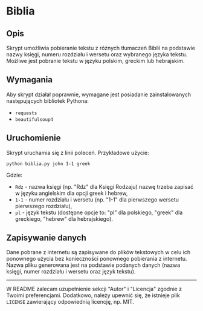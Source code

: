 # Biblia

## Opis
Skrypt umożliwia pobieranie tekstu z różnych tłumaczeń Biblii na podstawie nazwy księgi, numeru rozdziału i wersetu oraz wybranego języka tekstu. Możliwe jest pobranie tekstu w języku polskim, greckim lub hebrajskim.

## Wymagania
Aby skrypt działał poprawnie, wymagane jest posiadanie zainstalowanych następujących bibliotek Pythona:
- `requests`
- `beautifulsoup4`

## Uruchomienie
Skrypt uruchamia się z linii poleceń. Przykładowe użycie:
```
python biblia.py john 1-1 greek
```
Gdzie:
- `Rdz` - nazwa księgi (np. "Rdz" dla Księgi Rodzaju) nazwę trzeba zapisać w języku angielskim dla opcji greek i hebrew,
- `1-1` - numer rozdziału i wersetu (np. "1-1" dla pierwszego wersetu pierwszego rozdziału),
- `pl` - język tekstu (dostępne opcje to: "pl" dla polskiego, "greek" dla greckiego, "hebrew" dla hebrajskiego).

## Zapisywanie danych
Dane pobrane z internetu są zapisywane do plików tekstowych w celu ich ponownego użycia bez konieczności ponownego pobierania z internetu. Nazwa pliku generowana jest na podstawie podanych danych (nazwa księgi, numer rozdziału i wersetu oraz język tekstu).

---

W README zalecam uzupełnienie sekcji "Autor" i "Licencja" zgodnie z Twoimi preferencjami. Dodatkowo, należy upewnić się, że istnieje plik `LICENSE` zawierający odpowiednią licencję, np. MIT.
